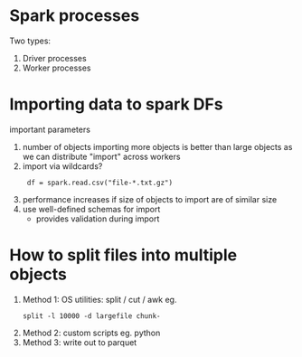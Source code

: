 
# Spark processes

Two types:
1. Driver processes
2. Worker processes

# Importing data to spark DFs
important parameters
1. number of objects
   importing more objects is better than large objects
   as we can distribute "import" across workers
2. import via wildcards?
   ```
    df = spark.read.csv("file-*.txt.gz")
   ```
3. performance increases if size of objects
   to import are of similar size
4. use well-defined schemas for import
    + provides validation during import


# How to split files into multiple objects

1. Method 1:  OS utilities: split / cut / awk 
   eg.
    ``` 
    split -l 10000 -d largefile chunk-
    ```
2. Method 2: custom scripts eg. python
3. Method 3: write out to parquet


